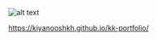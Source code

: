 ![alt text](https://travis-ci.org/kiyanooshkh/kk-portfolio.svg?branch=master "Build Status")

https://kiyanooshkh.github.io/kk-portfolio/
